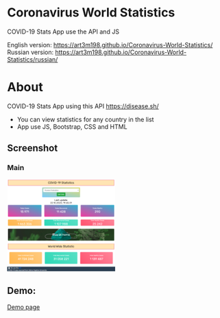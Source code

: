 # Coronavirus World Statistics  
COVID-19 Stats App use the API and JS  

English version: https://art3m198.github.io/Coronavirus-World-Statistics/  
Russian version: https://art3m198.github.io/Coronavirus-World-Statistics/russian/  

# About

COVID-19 Stats App using this API https://disease.sh/

- You can view statistics for any country in the list
- App use JS, Bootstrap, CSS and HTML

## Screenshot

### Main  
<img src="https://github.com/Art3m198/Coronavirus-World-Statistics/blob/main/images/main.PNG" width="50%" height="50%">  


## Demo:

[Demo page](https://art3m198.github.io/Coronavirus-World-Statistics/)
